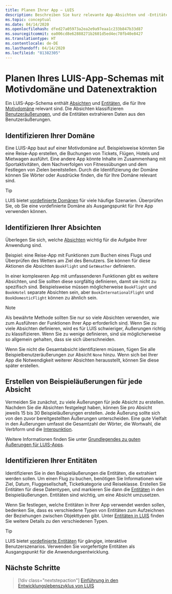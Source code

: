 ```yaml
---
title: Planen Ihrer App – LUIS
description: Beschreiben Sie kurz relevante App-Absichten und -Entitäten, und erstellen Sie dann Ihre Anwendungspläne in Language Understanding Intelligent Service (LUIS).
ms.topic: conceptual
ms.date: 04/14/2020
ms.openlocfilehash: dfed27a05973a2ea2e9a97eaa1c233b847b33d87
ms.sourcegitcommit: ea006cd8e62888271b2601d5ed4ec78fb40e8427
ms.translationtype: HT
ms.contentlocale: de-DE
ms.lasthandoff: 04/14/2020
ms.locfileid: "81382305"
---
```

# <a name="plan-your-luis-app-schema-with-subject-domain-and-data-extraction"></a>Planen Ihres LUIS-App-Schemas mit Motivdomäne und Datenextraktion

Ein LUIS-App-Schema enthält [Absichten](luis-glossary.md#intent) und [Entitäten](luis-glossary.md#entity), die für Ihre [Motivdomäne](luis-glossary.md#domain) relevant sind. Die Absichten klassifizieren [Benutzeräußerungen](luis-glossary.md#utterance), und die Entitäten extrahieren Daten aus den Benutzeräußerungen.

## <a name="identify-your-domain"></a>Identifizieren Ihrer Domäne

Eine LUIS-App baut auf einer Motivdomäne auf. Beispielsweise könnten Sie eine Reise-App erstellen, die Buchungen von Tickets, Flügen, Hotels und Mietwagen ausführt. Eine andere App könnte Inhalte im Zusammenhang mit Sportaktivitäten, dem Nachverfolgen von Fitnessübungen und dem Festlegen von Zielen bereitstellen. Durch die Identifizierung der Domäne können Sie Wörter oder Ausdrücke finden, die für Ihre Domäne relevant sind.

> [!TIP]
> LUIS bietet [vordefinierte Domänen](luis-how-to-use-prebuilt-domains.md) für viele häufige Szenarien. Überprüfen Sie, ob Sie eine vordefinierte Domäne als Ausgangspunkt für Ihre App verwenden können.

## <a name="identify-your-intents"></a>Identifizieren Ihrer Absichten

Überlegen Sie sich, welche [Absichten](luis-concept-intent.md) wichtig für die Aufgabe Ihrer Anwendung sind.

Beispiel: eine Reise-App mit Funktionen zum Buchen eines Flugs und Überprüfen des Wetters am Ziel des Benutzers. Sie können für diese Aktionen die Absichten `BookFlight` und `GetWeather` definieren.

In einer komplexeren App mit umfassenderen Funktionen gibt es weitere Absichten, und Sie sollten diese sorgfältig definieren, damit sie nicht zu spezifisch sind. Beispielsweise müssen möglicherweise `BookFlight` und `BookHotel` separate Absichten sein, aber `BookInternationalFlight` und `BookDomesticFlight` können zu ähnlich sein.

> [!NOTE]
> Als bewährte Methode sollten Sie nur so viele Absichten verwenden, wie zum Ausführen der Funktionen Ihrer App erforderlich sind. Wenn Sie zu viele Absichten definieren, wird es für LUIS schwieriger, Äußerungen richtig zu klassifizieren. Wenn Sie zu wenige definieren, sind sie möglicherweise so allgemein gehalten, dass sie sich überschneiden.

Wenn Sie nicht die Gesamtabsicht identifizieren müssen, fügen Sie alle Beispielbenutzeräußerungen zur Absicht `None` hinzu. Wenn sich bei Ihrer App die Notwendigkeit weiterer Absichten herausstellt, können Sie diese später erstellen.

## <a name="create-example-utterances-for-each-intent"></a>Erstellen von Beispieläußerungen für jede Absicht

Vermeiden Sie zunächst, zu viele Äußerungen für jede Absicht zu erstellen. Nachdem Sie die Absichten festgelegt haben, können Sie pro Absicht jeweils 15 bis 30 Beispieläußerungen erstellen. Jede Äußerung sollte sich von den zuvor bereitgestellten Äußerungen unterscheiden. Eine gute Vielfalt in den Äußerungen umfasst die Gesamtzahl der Wörter, die Wortwahl, die Verbform und die [Interpunktion](luis-reference-application-settings.md#punctuation-normalization).

Weitere Informationen finden Sie unter [Grundlegendes zu guten Äußerungen für LUIS-Apps](luis-concept-utterance.md).

## <a name="identify-your-entities"></a>Identifizieren Ihrer Entitäten

Identifizieren Sie in den Beispieläußerungen die Entitäten, die extrahiert werden sollen. Um einen Flug zu buchen, benötigen Sie Informationen wie Ziel, Datum, Fluggesellschaft, Ticketkategorie und Reiseklasse. Erstellen Sie Entitäten für diese Datentypen, und markieren Sie dann die [Entitäten](luis-concept-entity-types.md) in den Beispieläußerungen. Entitäten sind wichtig, um eine Absicht umzusetzen.

Wenn Sie festlegen, welche Entitäten in Ihrer App verwendet werden sollen, bedenken Sie, dass es verschiedene Typen von Entitäten zum Aufzeichnen der Beziehungen zwischen Objekttypen gibt. Unter [Entitäten in LUIS](luis-concept-entity-types.md) finden Sie weitere Details zu den verschiedenen Typen.

> [!TIP]
> LUIS bietet [vordefinierte Entitäten](luis-prebuilt-entities.md) für gängige, interaktive Benutzerszenarios. Verwenden Sie vorgefertigte Entitäten als Ausgangspunkt für die Anwendungsentwicklung.

## <a name="next-steps"></a>Nächste Schritte

> [!div class="nextstepaction"]
> [Einführung in den Entwicklungslebenszyklus von LUIS](luis-concept-app-iteration.md)

